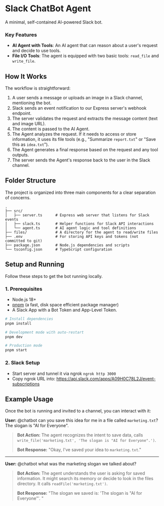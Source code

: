 # Slack ChatBot Agent

A minimal, self-contained AI-powered Slack bot.

### Key Features

*   **AI Agent with Tools**: An AI agent that can reason about a user's request and decide to use tools.
*   **File I/O Tools**: The agent is equipped with two basic tools: `read_file` and `write_file`.

## How It Works

The workflow is straightforward:

1.  A user sends a message or uploads an image in a Slack channel, mentioning the bot.
2.  Slack sends an event notification to our Express server's webhook endpoint.
3.  The server validates the request and extracts the message content (text and image URL).
4.  The content is passed to the AI Agent.
5.  The Agent analyzes the request. If it needs to access or store information, it uses its file tools (e.g., "Summarize `report.txt`" or "Save this as `idea.txt`").
6.  The Agent generates a final response based on the request and any tool outputs.
7.  The server sends the Agent's response back to the user in the Slack channel.

## Folder Structure

The project is organized into three main components for a clear separation of concerns.

```
.
├── src/
│   ├── server.ts      # Express web server that listens for Slack events
│   ├── slack.ts       # Helper functions for Slack API interactions
│   └── agent.ts       # AI agent logic and tool definitions
├── files/             # A directory for the agent to read/write files
├── .env               # For storing API keys and tokens (not committed to git)
├── package.json       # Node.js dependencies and scripts
└── tsconfig.json      # TypeScript configuration
```

## Setup and Running

Follow these steps to get the bot running locally.

### 1. Prerequisites

- Node.js 18+
- [pnpm](https://pnpm.io/) (a fast, disk space efficient package manager)
- A Slack App with a Bot Token and App-Level Token.

```sh
# Install dependencies
pnpm install

# Development mode with auto-restart
pnpm dev

# Production mode
pnpm start
```

### 2. Slack Setup
- Start server and tunnel it via ngrok `ngrok http 3000`
- Copy ngrok URL into: https://api.slack.com/apps/A09H0C78L2J/event-subscriptions

## Example Usage

Once the bot is running and invited to a channel, you can interact with it:

**User:** @chatbot can you save this idea for me in a file called `marketing.txt`? The slogan is "AI for Everyone".

> **Bot Action:** The agent recognizes the intent to save data, calls `write_file('marketing.txt', 'The slogan is "AI for Everyone".')`.
>
> **Bot Response:** "Okay, I've saved your idea to `marketing.txt`."

---
**User:** @chatbot what was the marketing slogan we talked about?

> **Bot Action:** The agent understands the user is asking for saved information. It might search its memory or decide to look in the files directory. It calls `readFile('marketing.txt')`.
>
> **Bot Response:** "The slogan we saved is: 'The slogan is "AI for Everyone"'. "

